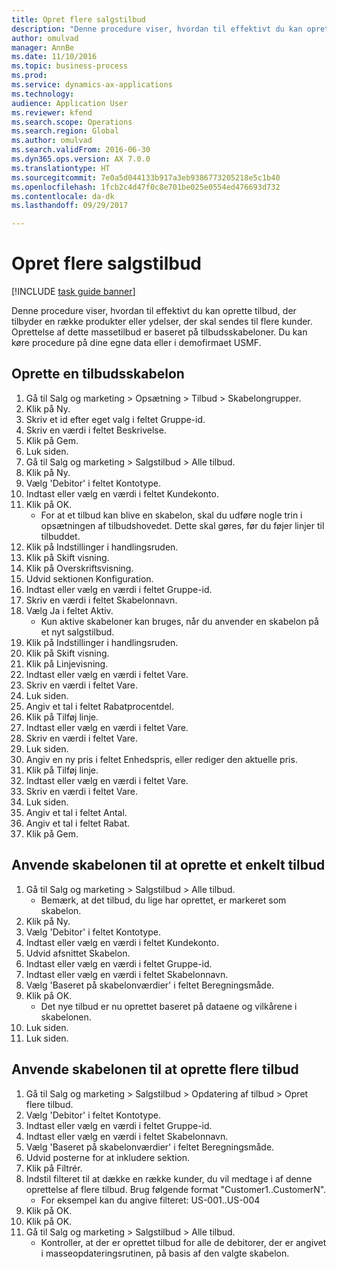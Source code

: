 ```yaml
--- 
title: Opret flere salgstilbud
description: "Denne procedure viser, hvordan til effektivt du kan oprette tilbud, der tilbyder en række produkter eller ydelser, der skal sendes til flere kunder."
author: omulvad
manager: AnnBe
ms.date: 11/10/2016
ms.topic: business-process
ms.prod: 
ms.service: dynamics-ax-applications
ms.technology: 
audience: Application User
ms.reviewer: kfend
ms.search.scope: Operations
ms.search.region: Global
ms.author: omulvad
ms.search.validFrom: 2016-06-30
ms.dyn365.ops.version: AX 7.0.0
ms.translationtype: HT
ms.sourcegitcommit: 7e0a5d044133b917a3eb9386773205218e5c1b40
ms.openlocfilehash: 1fcb2c4d47f0c8e701be025e0554ed476693d732
ms.contentlocale: da-dk
ms.lasthandoff: 09/29/2017

---
```

# <a name="mass-create-sales-quotations"></a>Opret flere salgstilbud

[!INCLUDE [task guide banner](../../includes/task-guide-banner.md)]

Denne procedure viser, hvordan til effektivt du kan oprette tilbud, der tilbyder en række produkter eller ydelser, der skal sendes til flere kunder. Oprettelse af dette massetilbud er baseret på tilbudsskabeloner. Du kan køre procedure på dine egne data eller i demofirmaet USMF.


## <a name="create-a-quotation-template"></a>Oprette en tilbudsskabelon
1. Gå til Salg og marketing > Opsætning > Tilbud > Skabelongrupper.
2. Klik på Ny.
3. Skriv et id efter eget valg i feltet Gruppe-id.
4. Skriv en værdi i feltet Beskrivelse.
5. Klik på Gem.
6. Luk siden.
7. Gå til Salg og marketing > Salgstilbud > Alle tilbud.
8. Klik på Ny.
9. Vælg 'Debitor' i feltet Kontotype.
10. Indtast eller vælg en værdi i feltet Kundekonto.
11. Klik på OK.
    * For at et tilbud kan blive en skabelon, skal du udføre nogle trin i opsætningen af tilbudshovedet. Dette skal gøres, før du føjer linjer til tilbuddet.   
12. Klik på Indstillinger i handlingsruden.
13. Klik på Skift visning.
14. Klik på Overskriftsvisning.
15. Udvid sektionen Konfiguration.
16. Indtast eller vælg en værdi i feltet Gruppe-id.
17. Skriv en værdi i feltet Skabelonnavn.
18. Vælg Ja i feltet Aktiv.
    * Kun aktive skabeloner kan bruges, når du anvender en skabelon på et nyt salgstilbud.  
19. Klik på Indstillinger i handlingsruden.
20. Klik på Skift visning.
21. Klik på Linjevisning.
22. Indtast eller vælg en værdi i feltet Vare.
23. Skriv en værdi i feltet Vare.
24. Luk siden.
25. Angiv et tal i feltet Rabatprocentdel.
26. Klik på Tilføj linje.
27. Indtast eller vælg en værdi i feltet Vare.
28. Skriv en værdi i feltet Vare.
29. Luk siden.
30. Angiv en ny pris i feltet Enhedspris, eller rediger den aktuelle pris.
31. Klik på Tilføj linje.
32. Indtast eller vælg en værdi i feltet Vare.
33. Skriv en værdi i feltet Vare.
34. Luk siden.
35. Angiv et tal i feltet Antal.
36. Angiv et tal i feltet Rabat.
37. Klik på Gem.

## <a name="apply-the-template-to-create-a-single-quotation"></a>Anvende skabelonen til at oprette et enkelt tilbud
1. Gå til Salg og marketing > Salgstilbud > Alle tilbud.
    * Bemærk, at det tilbud, du lige har oprettet, er markeret som skabelon.  
2. Klik på Ny.
3. Vælg 'Debitor' i feltet Kontotype.
4. Indtast eller vælg en værdi i feltet Kundekonto.
5. Udvid afsnittet Skabelon.
6. Indtast eller vælg en værdi i feltet Gruppe-id.
7. Indtast eller vælg en værdi i feltet Skabelonnavn.
8. Vælg 'Baseret på skabelonværdier' i feltet Beregningsmåde.
9. Klik på OK.
    * Det nye tilbud er nu oprettet baseret på dataene og vilkårene i skabelonen.  
10. Luk siden.
11. Luk siden.

## <a name="apply-the-template-to-mass-create-quotations"></a>Anvende skabelonen til at oprette flere tilbud
1. Gå til Salg og marketing > Salgstilbud > Opdatering af tilbud > Opret flere tilbud.
2. Vælg 'Debitor' i feltet Kontotype.
3. Indtast eller vælg en værdi i feltet Gruppe-id.
4. Indtast eller vælg en værdi i feltet Skabelonnavn.
5. Vælg 'Baseret på skabelonværdier' i feltet Beregningsmåde.
6. Udvid posterne for at inkludere sektion.
7. Klik på Filtrér.
8. Indstil filteret til at dække en række kunder, du vil medtage i af denne oprettelse af flere tilbud. Brug følgende format "Customer1..CustomerN".
    * For eksempel kan du angive filteret: US-001..US-004  
9. Klik på OK.
10. Klik på OK.
11. Gå til Salg og marketing > Salgstilbud > Alle tilbud.
    * Kontroller, at der er oprettet tilbud for alle de debitorer, der er angivet i masseopdateringsrutinen, på basis af den valgte skabelon.  


